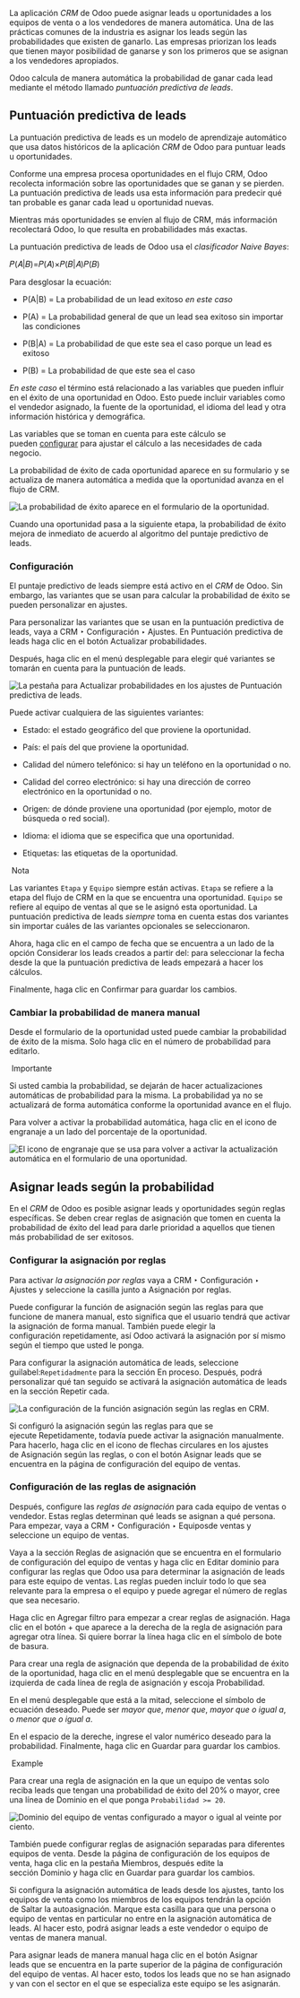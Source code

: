 La aplicación _CRM_ de Odoo puede asignar leads u oportunidades a los equipos de venta o a los vendedores de manera automática. Una de las prácticas comunes de la industria es asignar los leads según las probabilidades que existen de ganarlo. Las empresas priorizan los leads que tienen mayor posibilidad de ganarse y son los primeros que se asignan a los vendedores apropiados.

Odoo calcula de manera automática la probabilidad de ganar cada lead mediante el método llamado _puntuación predictiva de leads_.

## Puntuación predictiva de leads[](https://www.odoo.com/documentation/17.0/es/applications/sales/crm/track_leads/lead_scoring.html#predictive-lead-scoring "Enlazar permanentemente con este título")

La puntuación predictiva de leads es un modelo de aprendizaje automático que usa datos históricos de la aplicación _CRM_ de Odoo para puntuar leads u oportunidades.

Conforme una empresa procesa oportunidades en el flujo CRM, Odoo recolecta información sobre las oportunidades que se ganan y se pierden. La puntuación predictiva de leads usa esta información para predecir qué tan probable es ganar cada lead u oportunidad nuevas.

Mientras más oportunidades se envíen al flujo de CRM, más información recolectará Odoo, lo que resulta en probabilidades más exactas.

La puntuación predictiva de leads de Odoo usa el _clasificador Naive Bayes_:

𝑃(𝐴|𝐵)=𝑃(𝐴)×𝑃(𝐵|𝐴)𝑃(𝐵)

Para desglosar la ecuación:

- P(A|B) = La probabilidad de un lead exitoso _en este caso_
    
- P(A) = La probabilidad general de que un lead sea exitoso sin importar las condiciones
    
- P(B|A) = La probabilidad de que este sea el caso porque un lead es exitoso
    
- P(B) = La probabilidad de que este sea el caso
    

_En este caso_ el término está relacionado a las variables que pueden influir en el éxito de una oportunidad en Odoo. Esto puede incluir variables como el vendedor asignado, la fuente de la oportunidad, el idioma del lead y otra información histórica y demográfica.

Las variables que se toman en cuenta para este cálculo se pueden [configurar](https://www.odoo.com/documentation/17.0/es/applications/sales/crm/track_leads/lead_scoring.html#lead-scoring-configuration) para ajustar el cálculo a las necesidades de cada negocio.

La probabilidad de éxito de cada oportunidad aparece en su formulario y se actualiza de manera automática a medida que la oportunidad avanza en el flujo de CRM.

![La probabilidad de éxito aparece en el formulario de la oportunidad.](https://www.odoo.com/documentation/17.0/es/_images/probability-opportunity-form.png)

Cuando una oportunidad pasa a la siguiente etapa, la probabilidad de éxito mejora de inmediato de acuerdo al algoritmo del puntaje predictivo de leads.

### Configuración[](https://www.odoo.com/documentation/17.0/es/applications/sales/crm/track_leads/lead_scoring.html#configuration "Enlazar permanentemente con este título")

El puntaje predictivo de leads siempre está activo en el _CRM_ de Odoo. Sin embargo, las variantes que se usan para calcular la probabilidad de éxito se pueden personalizar en ajustes.

Para personalizar las variantes que se usan en la puntuación predictiva de leads, vaya a CRM ‣ Configuración ‣ Ajustes. En Puntuación predictiva de leads haga clic en el botón Actualizar probabilidades.

Después, haga clic en el menú desplegable para elegir qué variantes se tomarán en cuenta para la puntuación de leads.

![La pestaña para Actualizar probabilidades en los ajustes de Puntuación predictiva de leads.](https://www.odoo.com/documentation/17.0/es/_images/update-probabilities.png)

Puede activar cualquiera de las siguientes variantes:

- Estado: el estado geográfico del que proviene la oportunidad.
    
- País: el país del que proviene la oportunidad.
    
- Calidad del número telefónico: si hay un teléfono en la oportunidad o no.
    
- Calidad del correo electrónico: si hay una dirección de correo electrónico en la oportunidad o no.
    
- Origen: de dónde proviene una oportunidad (por ejemplo, motor de búsqueda o red social).
    
- Idioma: el idioma que se especifica que una oportunidad.
    
- Etiquetas: las etiquetas de la oportunidad.
    

 Nota

Las variantes `Etapa` y `Equipo` siempre están activas. `Etapa` se refiere a la etapa del flujo de CRM en la que se encuentra una oportunidad. `Equipo` se refiere al equipo de ventas al que se le asignó esta oportunidad. La puntuación predictiva de leads _siempre_ toma en cuenta estas dos variantes sin importar cuáles de las variantes opcionales se seleccionaron.

Ahora, haga clic en el campo de fecha que se encuentra a un lado de la opción Considerar los leads creados a partir del: para seleccionar la fecha desde la que la puntuación predictiva de leads empezará a hacer los cálculos.

Finalmente, haga clic en Confirmar para guardar los cambios.

### Cambiar la probabilidad de manera manual[](https://www.odoo.com/documentation/17.0/es/applications/sales/crm/track_leads/lead_scoring.html#change-the-probability-manually "Enlazar permanentemente con este título")

Desde el formulario de la oportunidad usted puede cambiar la probabilidad de éxito de la misma. Solo haga clic en el número de probabilidad para editarlo.

 Importante

Si usted cambia la probabilidad, se dejarán de hacer actualizaciones automáticas de probabilidad para la misma. La probabilidad ya no se actualizará de forma automática conforme la oportunidad avance en el flujo.

Para volver a activar la probabilidad automática, haga clic en el icono de engranaje a un lado del porcentaje de la oportunidad.

![El icono de engranaje que se usa para volver a activar la actualización automática en el formulario de una oportunidad.](https://www.odoo.com/documentation/17.0/es/_images/probability-gear-icon.png)

## Asignar leads según la probabilidad[](https://www.odoo.com/documentation/17.0/es/applications/sales/crm/track_leads/lead_scoring.html#assign-leads-based-on-probability "Enlazar permanentemente con este título")

En el _CRM_ de Odoo es posible asignar leads y oportunidades según reglas específicas. Se deben crear reglas de asignación que tomen en cuenta la probabilidad de éxito del lead para darle prioridad a aquellos que tienen más probabilidad de ser exitosos.

### Configurar la asignación por reglas[](https://www.odoo.com/documentation/17.0/es/applications/sales/crm/track_leads/lead_scoring.html#configure-rule-based-assignment "Enlazar permanentemente con este título")

Para activar _la asignación por reglas_ vaya a CRM ‣ Configuración ‣ Ajustes y seleccione la casilla junto a Asignación por reglas.

Puede configurar la función de asignación según las reglas para que funcione de manera manual, esto significa que el usuario tendrá que activar la asignación de forma manual. También puede elegir la configuración repetidamente, así Odoo activará la asignación por sí mismo según el tiempo que usted le ponga.

Para configurar la asignación automática de leads, seleccione guilabel:`Repetidadmente` para la sección En proceso. Después, podrá personalizar qué tan seguido se activará la asignación automática de leads en la sección Repetir cada.

![La configuración de la función asignación según las reglas en CRM.](https://www.odoo.com/documentation/17.0/es/_images/rule-based-assignment.png)

Si configuró la asignación según las reglas para que se ejecute Repetidamente, todavía puede activar la asignación manualmente. Para hacerlo, haga clic en el icono de flechas circulares en los ajustes de Asignación según las reglas, o con el botón Asignar leads que se encuentra en la página de configuración del equipo de ventas.

### Configuración de las reglas de asignación[](https://www.odoo.com/documentation/17.0/es/applications/sales/crm/track_leads/lead_scoring.html#configure-assignment-rules "Enlazar permanentemente con este título")

Después, configure las _reglas de asignación_ para cada equipo de ventas o vendedor. Estas reglas determinan qué leads se asignan a qué persona. Para empezar, vaya a CRM ‣ Configuración ‣ Equiposde ventas y seleccione un equipo de ventas.

Vaya a la sección Reglas de asignación que se encuentra en el formulario de configuración del equipo de ventas y haga clic en Editar dominio para configurar las reglas que Odoo usa para determinar la asignación de leads para este equipo de ventas. Las reglas pueden incluir todo lo que sea relevante para la empresa o el equipo y puede agregar el número de reglas que sea necesario.

Haga clic en Agregar filtro para empezar a crear reglas de asignación. Haga clic en el botón + que aparece a la derecha de la regla de asignación para agregar otra línea. Si quiere borrar la línea haga clic en el símbolo de bote de basura.

Para crear una regla de asignación que dependa de la probabilidad de éxito de la oportunidad, haga clic en el menú desplegable que se encuentra en la izquierda de cada línea de regla de asignación y escoja Probabilidad.

En el menú desplegable que está a la mitad, seleccione el símbolo de ecuación deseado. Puede ser _mayor que_, _menor que_, _mayor que o igual a_, o _menor que o igual a_.

En el espacio de la dereche, ingrese el valor numérico deseado para la probabilidad. Finalmente, haga clic en Guardar para guardar los cambios.

 Example

Para crear una regla de asignación en la que un equipo de ventas solo reciba leads que tengan una probabilidad de éxito del 20% o mayor, cree una línea de Dominio en el que ponga `Probabilidad >= 20`.

![Dominio del equipo de ventas configurado a mayor o igual al veinte por ciento.](https://www.odoo.com/documentation/17.0/es/_images/probability-domain.png)

También puede configurar reglas de asignación separadas para diferentes equipos de venta. Desde la página de configuración de los equipos de venta, haga clic en la pestaña Miembros, después edite la sección Dominio y haga clic en Guardar para guardar los cambios.

Si configura la asignación automática de leads desde los ajustes, tanto los equipos de venta como los miembros de los equipos tendrán la opción de Saltar la autoasignación. Marque esta casilla para que una persona o equipo de ventas en particular no entre en la asignación automática de leads. Al hacer esto, podrá asignar leads a este vendedor o equipo de ventas de manera manual.

Para asignar leads de manera manual haga clic en el botón Asignar leads que se encuentra en la parte superior de la página de configuración del equipo de ventas. Al hacer esto, todos los leads que no se han asignado y van con el sector en el que se especializa este equipo se les asignarán.